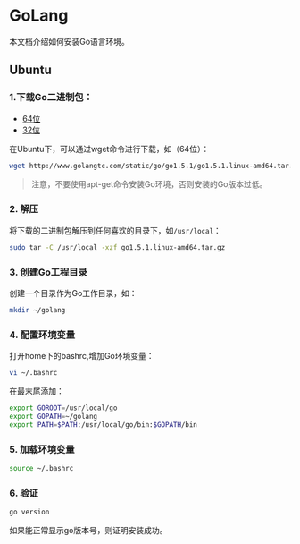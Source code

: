 # GoLang
本文档介绍如何安装Go语言环境。

## Ubuntu

### 1.下载Go二进制包：

* [64位](http://www.golangtc.com/static/go/go1.5.1/go1.5.1.linux-amd64.tar.gz)
* [32位](http://www.golangtc.com/static/go/go1.5.1/go1.5.1.linux-386.tar.gz)

在Ubuntu下，可以通过wget命令进行下载，如（64位）：

```sh
wget http://www.golangtc.com/static/go/go1.5.1/go1.5.1.linux-amd64.tar.gz
```

> 注意，不要使用apt-get命令安装Go环境，否则安装的Go版本过低。

### 2. 解压

将下载的二进制包解压到任何喜欢的目录下，如`/usr/local`：

```sh
sudo tar -C /usr/local -xzf go1.5.1.linux-amd64.tar.gz
```

### 3. 创建Go工程目录

创建一个目录作为Go工作目录，如：

```sh
mkdir ~/golang
```

### 4. 配置环境变量

打开home下的bashrc,增加Go环境变量：

```sh
vi ~/.bashrc
```

在最末尾添加：

```sh
export GOROOT=/usr/local/go
export GOPATH=~/golang
export PATH=$PATH:/usr/local/go/bin:$GOPATH/bin
```

### 5. 加载环境变量

```sh
source ~/.bashrc
```

### 6. 验证

```sh
go version
```
如果能正常显示go版本号，则证明安装成功。